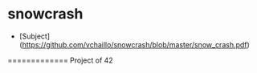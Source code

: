 # snowcrash

* [Subject] (https://github.com/vchaillo/snowcrash/blob/master/snow_crash.pdf)

=============
Project of 42

